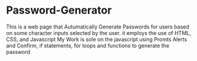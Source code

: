 # Password-Generator
This is a web page that Autumatically Generate Passwords for users based on some character inputs selected by the user.
it employs the use of HTML, CSS, and Javascript
My Work is sole on the javascript using Promts Alerts and Confirm,
if statements, for loops and functions to generate the password
 